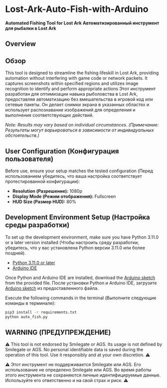 # Lost-Ark-Auto-Fish-with-Arduino

**Automated Fishing Tool for Lost Ark**
**Автоматизированный инструмент для рыбалки в Lost Ark**

## Overview
## Обзор

This tool is designed to streamline the fishing lifeskill in Lost Ark, providing automation without interfering with game code or network packets. It captures screenshots within specified regions and utilizes image recognition to identify and perform appropriate actions
Этот инструмент разработан для оптимизации навыка рыболовства в Lost Ark, предоставляя автоматизацию без вмешательства в игровой код или сетевые пакеты. Он делает снимки экрана в указанных областях и использует распознавание изображений для определения и выполнения соответствующих действий.

*Note: Results may vary based on individual circumstances. (Примечание: Результаты могут варьироваться в зависимости от индивидуальных обстоятельств.)*

## User Configuration (Конфигурация пользователя)

Before use, ensure your setup matches the tested configuration (Перед использованием убедитесь, что ваша настройка соответствует протестированной конфигурации):

- **Resolution (Разрешение):** 1080p
- **Display Mode (Режим отображения):** Fullscreen
- **HUD Size (Размер HUD):** 80%

## Development Environment Setup (Настройка среды разработки)

To set up the development environment, make sure you have Python 3.11.0 or a later version installed (Чтобы настроить среду разработки, убедитесь, что у вас установлена Python версии 3.11.0 или более поздней).

- [Python 3.11.0 or later](https://www.python.org/downloads/)
- [Arduino IDE](https://www.arduino.cc/en/software)

Once Python and Arduino IDE are installed, download the [Arduino sketch](https://github.com/Guns-lingers/Lost-Ark-Auto-Fish-with-Arduino/blob/main/auto_fish_sketch.ino) from the provided file.
После установки Python и Arduino IDE, загрузите [Arduino sketch](https://github.com/Guns-lingers/Lost-Ark-Auto-Fish-with-Arduino/blob/main/auto_fish_sketch.ino) из предоставленного файла.

Execute the following commands in the terminal (Выполните следующие команды в терминале):

```bash
pip3 install -r requirements.txt
python auto_fish.py
```

## WARNING (ПРЕДУПРЕЖДЕНИЕ)

⚠️ This tool is not endorsed by Smilegate or AGS. Its usage is not defined by Smilegate or AGS. No personal identifiable data is saved during the operation of this tool. Use it responsibly and at your own discretion. ⚠️

⚠️ Этот инструмент не поддерживается Smilegate или AGS. Его использование не определено Smilegate или AGS. Во время работы этого инструмента не сохраняются личные идентифицируемые данные. Используйте его ответственно и на свой страх и риск. ⚠️